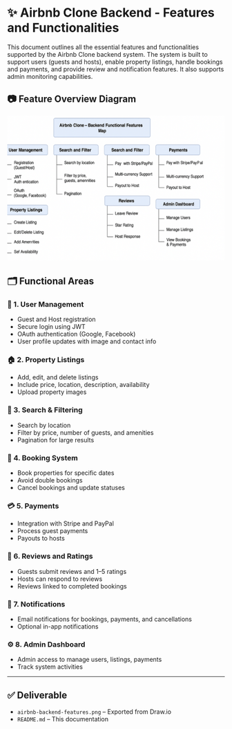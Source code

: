 # ✨ Airbnb Clone Backend - Features and Functionalities

This document outlines all the essential features and functionalities supported by the Airbnb Clone backend system. The system is built to support users (guests and hosts), enable property listings, handle bookings and payments, and provide review and notification features. It also supports admin monitoring capabilities.

## 📷 Feature Overview Diagram

![Backend Features Diagram](./airbnb-backend-features.png)

## 🗂️ Functional Areas

### 🔐 1. User Management
- Guest and Host registration
- Secure login using JWT
- OAuth authentication (Google, Facebook)
- User profile updates with image and contact info

### 🏠 2. Property Listings
- Add, edit, and delete listings
- Include price, location, description, availability
- Upload property images

### 🔎 3. Search & Filtering
- Search by location
- Filter by price, number of guests, and amenities
- Pagination for large results

### 📅 4. Booking System
- Book properties for specific dates
- Avoid double bookings
- Cancel bookings and update statuses

### 💳 5. Payments
- Integration with Stripe and PayPal
- Process guest payments
- Payouts to hosts

### 🌟 6. Reviews and Ratings
- Guests submit reviews and 1–5 ratings
- Hosts can respond to reviews
- Reviews linked to completed bookings

### 📢 7. Notifications
- Email notifications for bookings, payments, and cancellations
- Optional in-app notifications

### ⚙️ 8. Admin Dashboard
- Admin access to manage users, listings, payments
- Track system activities

---

## ✅ Deliverable

- `airbnb-backend-features.png` – Exported from Draw.io
- `README.md` – This documentation

